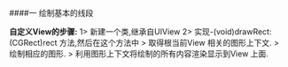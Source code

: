 ####一 绘制基本的线段

**自定义View的步骤:**
 1> 新建一个类,继承自UIView
 2> 实现-(void)drawRect:(CGRect)rect 方法,然后在这个方法中
    > 取得根当前View 相关的图形上下文.
    > 绘制相应的图形.
    > 利用图形上下文将绘制的所有内容渲染显示到View 上面.

```objc
```